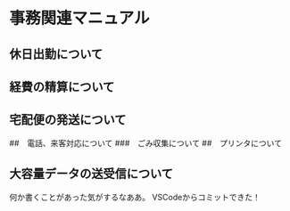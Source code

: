 # 事務関連マニュアル
## 休日出勤について
## 経費の精算について
## 宅配便の発送について
##　電話、来客対応について
###　ごみ収集について
##　プリンタについて
## 大容量データの送受信について

何か書くことがあった気がするなああ。
VSCodeからコミットできた！